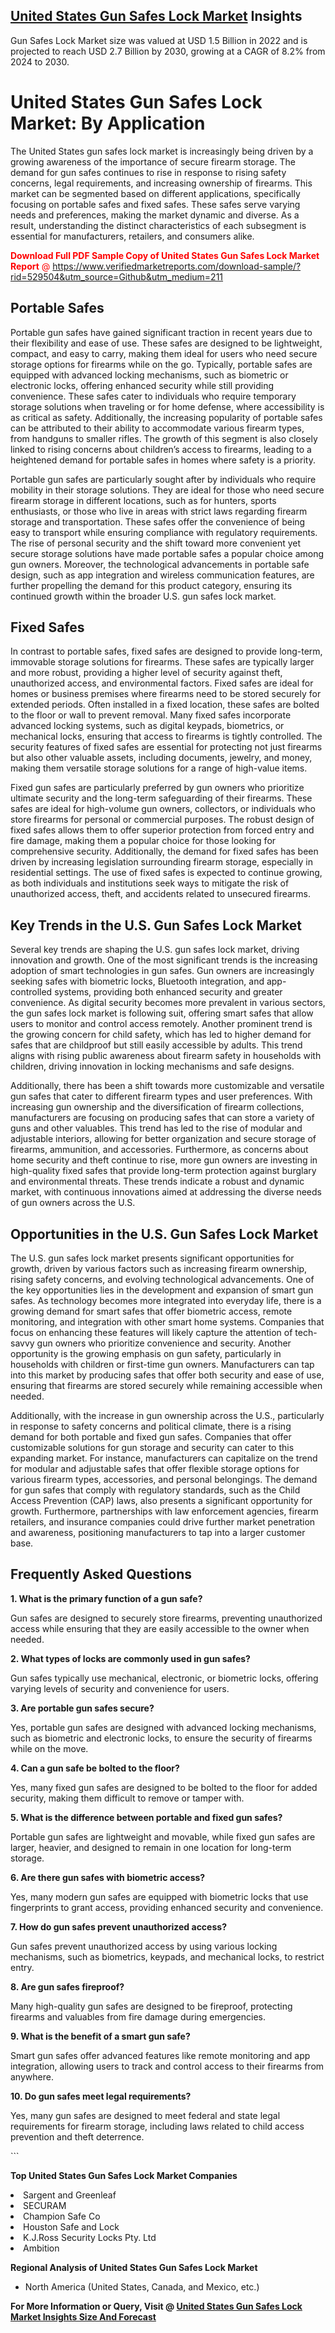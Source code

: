 <h2><a href="https://www.verifiedmarketreports.com/download-sample/?rid=529504&amp;utm_source=Github&amp;utm_medium=211" target="_blank">United States Gun Safes Lock Market</a> Insights</h2><p>Gun Safes Lock Market size was valued at USD 1.5 Billion in 2022 and is projected to reach USD 2.7 Billion by 2030, growing at a CAGR of 8.2% from 2024 to 2030.</p><p><h1>United States Gun Safes Lock Market: By Application</h1><p>The United States gun safes lock market is increasingly being driven by a growing awareness of the importance of secure firearm storage. The demand for gun safes continues to rise in response to rising safety concerns, legal requirements, and increasing ownership of firearms. This market can be segmented based on different applications, specifically focusing on portable safes and fixed safes. These safes serve varying needs and preferences, making the market dynamic and diverse. As a result, understanding the distinct characteristics of each subsegment is essential for manufacturers, retailers, and consumers alike. <p><span class=""><span style="color: #ff0000;"><strong>Download Full PDF Sample Copy of United States Gun Safes Lock Market Report</strong> @ </span><a href="https://www.verifiedmarketreports.com/download-sample/?rid=529504&amp;utm_source=Github&amp;utm_medium=211" target="_blank">https://www.verifiedmarketreports.com/download-sample/?rid=529504&amp;utm_source=Github&amp;utm_medium=211</a></span></p></p><h2>Portable Safes</h2><p>Portable gun safes have gained significant traction in recent years due to their flexibility and ease of use. These safes are designed to be lightweight, compact, and easy to carry, making them ideal for users who need secure storage options for firearms while on the go. Typically, portable safes are equipped with advanced locking mechanisms, such as biometric or electronic locks, offering enhanced security while still providing convenience. These safes cater to individuals who require temporary storage solutions when traveling or for home defense, where accessibility is as critical as safety. Additionally, the increasing popularity of portable safes can be attributed to their ability to accommodate various firearm types, from handguns to smaller rifles. The growth of this segment is also closely linked to rising concerns about children’s access to firearms, leading to a heightened demand for portable safes in homes where safety is a priority.</p><p>Portable gun safes are particularly sought after by individuals who require mobility in their storage solutions. They are ideal for those who need secure firearm storage in different locations, such as for hunters, sports enthusiasts, or those who live in areas with strict laws regarding firearm storage and transportation. These safes offer the convenience of being easy to transport while ensuring compliance with regulatory requirements. The rise of personal security and the shift toward more convenient yet secure storage solutions have made portable safes a popular choice among gun owners. Moreover, the technological advancements in portable safe design, such as app integration and wireless communication features, are further propelling the demand for this product category, ensuring its continued growth within the broader U.S. gun safes lock market.</p><h2>Fixed Safes</h2><p>In contrast to portable safes, fixed safes are designed to provide long-term, immovable storage solutions for firearms. These safes are typically larger and more robust, providing a higher level of security against theft, unauthorized access, and environmental factors. Fixed safes are ideal for homes or business premises where firearms need to be stored securely for extended periods. Often installed in a fixed location, these safes are bolted to the floor or wall to prevent removal. Many fixed safes incorporate advanced locking systems, such as digital keypads, biometrics, or mechanical locks, ensuring that access to firearms is tightly controlled. The security features of fixed safes are essential for protecting not just firearms but also other valuable assets, including documents, jewelry, and money, making them versatile storage solutions for a range of high-value items.</p><p>Fixed gun safes are particularly preferred by gun owners who prioritize ultimate security and the long-term safeguarding of their firearms. These safes are ideal for high-volume gun owners, collectors, or individuals who store firearms for personal or commercial purposes. The robust design of fixed safes allows them to offer superior protection from forced entry and fire damage, making them a popular choice for those looking for comprehensive security. Additionally, the demand for fixed safes has been driven by increasing legislation surrounding firearm storage, especially in residential settings. The use of fixed safes is expected to continue growing, as both individuals and institutions seek ways to mitigate the risk of unauthorized access, theft, and accidents related to unsecured firearms.</p><h2>Key Trends in the U.S. Gun Safes Lock Market</h2><p>Several key trends are shaping the U.S. gun safes lock market, driving innovation and growth. One of the most significant trends is the increasing adoption of smart technologies in gun safes. Gun owners are increasingly seeking safes with biometric locks, Bluetooth integration, and app-controlled systems, providing both enhanced security and greater convenience. As digital security becomes more prevalent in various sectors, the gun safes lock market is following suit, offering smart safes that allow users to monitor and control access remotely. Another prominent trend is the growing concern for child safety, which has led to higher demand for safes that are childproof but still easily accessible by adults. This trend aligns with rising public awareness about firearm safety in households with children, driving innovation in locking mechanisms and safe designs.</p><p>Additionally, there has been a shift towards more customizable and versatile gun safes that cater to different firearm types and user preferences. With increasing gun ownership and the diversification of firearm collections, manufacturers are focusing on producing safes that can store a variety of guns and other valuables. This trend has led to the rise of modular and adjustable interiors, allowing for better organization and secure storage of firearms, ammunition, and accessories. Furthermore, as concerns about home security and theft continue to rise, more gun owners are investing in high-quality fixed safes that provide long-term protection against burglary and environmental threats. These trends indicate a robust and dynamic market, with continuous innovations aimed at addressing the diverse needs of gun owners across the U.S.</p><h2>Opportunities in the U.S. Gun Safes Lock Market</h2><p>The U.S. gun safes lock market presents significant opportunities for growth, driven by various factors such as increasing firearm ownership, rising safety concerns, and evolving technological advancements. One of the key opportunities lies in the development and expansion of smart gun safes. As technology becomes more integrated into everyday life, there is a growing demand for smart safes that offer biometric access, remote monitoring, and integration with other smart home systems. Companies that focus on enhancing these features will likely capture the attention of tech-savvy gun owners who prioritize convenience and security. Another opportunity is the growing emphasis on gun safety, particularly in households with children or first-time gun owners. Manufacturers can tap into this market by producing safes that offer both security and ease of use, ensuring that firearms are stored securely while remaining accessible when needed.</p><p>Additionally, with the increase in gun ownership across the U.S., particularly in response to safety concerns and political climate, there is a rising demand for both portable and fixed gun safes. Companies that offer customizable solutions for gun storage and security can cater to this expanding market. For instance, manufacturers can capitalize on the trend for modular and adjustable safes that offer flexible storage options for various firearm types, accessories, and personal belongings. The demand for gun safes that comply with regulatory standards, such as the Child Access Prevention (CAP) laws, also presents a significant opportunity for growth. Furthermore, partnerships with law enforcement agencies, firearm retailers, and insurance companies could drive further market penetration and awareness, positioning manufacturers to tap into a larger customer base.</p><h2>Frequently Asked Questions</h2><p><b>1. What is the primary function of a gun safe?</b></p><p>Gun safes are designed to securely store firearms, preventing unauthorized access while ensuring that they are easily accessible to the owner when needed.</p><p><b>2. What types of locks are commonly used in gun safes?</b></p><p>Gun safes typically use mechanical, electronic, or biometric locks, offering varying levels of security and convenience for users.</p><p><b>3. Are portable gun safes secure?</b></p><p>Yes, portable gun safes are designed with advanced locking mechanisms, such as biometric and electronic locks, to ensure the security of firearms while on the move.</p><p><b>4. Can a gun safe be bolted to the floor?</b></p><p>Yes, many fixed gun safes are designed to be bolted to the floor for added security, making them difficult to remove or tamper with.</p><p><b>5. What is the difference between portable and fixed gun safes?</b></p><p>Portable gun safes are lightweight and movable, while fixed gun safes are larger, heavier, and designed to remain in one location for long-term storage.</p><p><b>6. Are there gun safes with biometric access?</b></p><p>Yes, many modern gun safes are equipped with biometric locks that use fingerprints to grant access, providing enhanced security and convenience.</p><p><b>7. How do gun safes prevent unauthorized access?</b></p><p>Gun safes prevent unauthorized access by using various locking mechanisms, such as biometrics, keypads, and mechanical locks, to restrict entry.</p><p><b>8. Are gun safes fireproof?</b></p><p>Many high-quality gun safes are designed to be fireproof, protecting firearms and valuables from fire damage during emergencies.</p><p><b>9. What is the benefit of a smart gun safe?</b></p><p>Smart gun safes offer advanced features like remote monitoring and app integration, allowing users to track and control access to their firearms from anywhere.</p><p><b>10. Do gun safes meet legal requirements?</b></p><p>Yes, many gun safes are designed to meet federal and state legal requirements for firearm storage, including laws related to child access prevention and theft deterrence.</p>```</p><p><strong>Top United States Gun Safes Lock Market Companies</strong></p><div data-test-id=""><p><li>Sargent and Greenleaf</li><li> SECURAM</li><li> Champion Safe Co</li><li> Houston Safe and Lock</li><li> K.J.Ross Security Locks Pty. Ltd</li><li> Ambition</li></p><div><strong>Regional Analysis of&nbsp;United States Gun Safes Lock Market</strong></div><ul><li dir="ltr"><p dir="ltr">North America&nbsp;(United States, Canada, and Mexico, etc.)</p></li></ul><p><strong>For More Information or Query, Visit @&nbsp;</strong><strong><a href="https://www.verifiedmarketreports.com/product/gun-safes-lock-market/?utm_source=Github&amp;utm_medium=211" target="_blank">United States Gun Safes Lock Market Insights Size And Forecast</a></strong></p></div>
